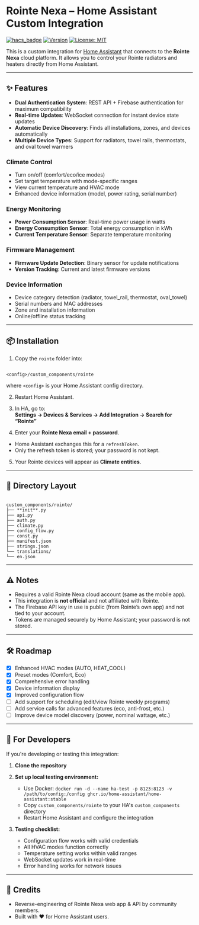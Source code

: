 # Rointe Nexa – Home Assistant Custom Integration

[![hacs_badge](https://img.shields.io/badge/HACS-Custom-blue.svg)](https://hacs.xyz/)
[![Version](https://img.shields.io/badge/version-1.0.0-green.svg)](https://github.com/aiautobusinesses/rointe-hacs)
[![License: MIT](https://img.shields.io/badge/License-MIT-yellow.svg)](LICENSE)

This is a custom integration for [Home Assistant](https://www.home-assistant.io/) that connects to the **Rointe Nexa** cloud platform. It allows you to control your Rointe radiators and heaters directly from Home Assistant.

---

## ✨ Features

- **Dual Authentication System**: REST API + Firebase authentication for maximum compatibility
- **Real-time Updates**: WebSocket connection for instant device state updates
- **Automatic Device Discovery**: Finds all installations, zones, and devices automatically
- **Multiple Device Types**: Support for radiators, towel rails, thermostats, and oval towel warmers

### Climate Control
- Turn on/off (comfort/eco/ice modes)
- Set target temperature with mode-specific ranges
- View current temperature and HVAC mode
- Enhanced device information (model, power rating, serial number)

### Energy Monitoring
- **Power Consumption Sensor**: Real-time power usage in watts
- **Energy Consumption Sensor**: Total energy consumption in kWh
- **Current Temperature Sensor**: Separate temperature monitoring

### Firmware Management
- **Firmware Update Detection**: Binary sensor for update notifications
- **Version Tracking**: Current and latest firmware versions

### Device Information
- Device category detection (radiator, towel_rail, thermostat, oval_towel)
- Serial numbers and MAC addresses
- Zone and installation information
- Online/offline status tracking  

---

## 📦 Installation

1. Copy the `rointe` folder into:  
```

<config>/custom_components/rointe

```
where `<config>` is your Home Assistant config directory.

2. Restart Home Assistant.

3. In HA, go to:  
**Settings → Devices & Services → Add Integration → Search for “Rointe”**

4. Enter your **Rointe Nexa email + password**.  
- Home Assistant exchanges this for a `refreshToken`.  
- Only the refresh token is stored; your password is not kept.

5. Your Rointe devices will appear as **Climate entities**.

---

## 📂 Directory Layout

```

custom_components/rointe/
├── **init**.py
├── api.py
├── auth.py
├── climate.py
├── config_flow.py
├── const.py
├── manifest.json
├── strings.json
└── translations/
└── en.json

```

---

## ⚠️ Notes

- Requires a valid Rointe Nexa cloud account (same as the mobile app).  
- This integration is **not official** and not affiliated with Rointe.  
- The Firebase API key in use is public (from Rointe’s own app) and not tied to your account.  
- Tokens are managed securely by Home Assistant; your password is not stored.  

---

## 🛠️ Roadmap

- [x] Enhanced HVAC modes (AUTO, HEAT_COOL)  
- [x] Preset modes (Comfort, Eco)  
- [x] Comprehensive error handling  
- [x] Device information display  
- [x] Improved configuration flow  
- [ ] Add support for scheduling (edit/view Rointe weekly programs)  
- [ ] Add service calls for advanced features (eco, anti-frost, etc.)  
- [ ] Improve device model discovery (power, nominal wattage, etc.)  

---

## 🧪 For Developers

If you're developing or testing this integration:

1. **Clone the repository**
2. **Set up local testing environment:**
   - Use Docker: `docker run -d --name ha-test -p 8123:8123 -v /path/to/config:/config ghcr.io/home-assistant/home-assistant:stable`
   - Copy `custom_components/rointe` to your HA's `custom_components` directory
   - Restart Home Assistant and configure the integration

3. **Testing checklist:**
   - Configuration flow works with valid credentials
   - All HVAC modes function correctly
   - Temperature setting works within valid ranges
   - WebSocket updates work in real-time
   - Error handling works for network issues

---

## 🙏 Credits

- Reverse-engineering of Rointe Nexa web app & API by community members.  
- Built with ❤️ for Home Assistant users.  
```